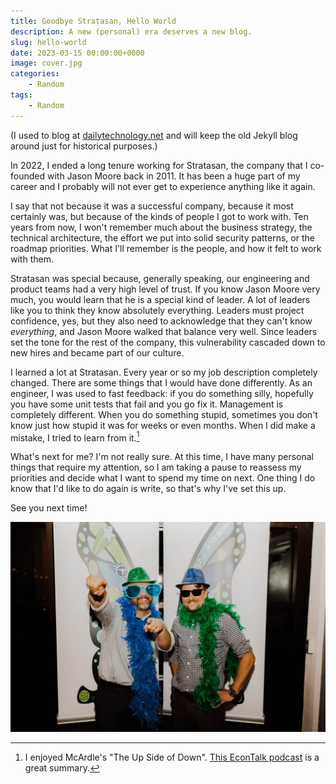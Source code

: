 ```yaml
---
title: Goodbye Stratasan, Hello World
description: A new (personal) era deserves a new blog.
slug: hello-world
date: 2023-03-15 00:00:00+0000
image: cover.jpg
categories:
    - Random
tags:
    - Random
---
```


(I used to blog at [dailytechnology.net](https://dailytechnology.net) and will keep the
old Jekyll blog around just for historical purposes.)

In 2022, I ended a long tenure working for Stratasan, the company that I
co-founded with Jason Moore back in 2011. It has been a huge part of my career
and I probably will not ever get to experience anything like it again.

I say that not because it was a successful company, because it most certainly
was, but because of the kinds of people I got to work with. Ten years from now,
I won't remember much about the business strategy, the technical architecture,
the effort we put into solid security patterns, or the roadmap priorities. What
I'll remember is the people, and how it felt to work with them.

Stratasan was special because, generally speaking, our engineering and product
teams had a very high level of trust. If you know Jason Moore very much, you
would learn that he is a special kind of leader. A lot of leaders like you to
think they know absolutely everything. Leaders must project confidence, yes, but
they also need to acknowledge that they can't know _everything_, and Jason Moore
walked that balance very well. Since leaders set the tone for the rest of the
company, this vulnerability cascaded down to new hires and became part of our culture.

I learned a lot at Stratasan. Every year or so my job description completely
changed. There are some things that I would have done differently. As an
engineer, I was used to fast feedback: if you do something silly, hopefully you
have some unit tests that fail and you go fix it. Management is completely
different. When you do something stupid, sometimes you don't know just how
stupid it was for weeks or even months. When I did make a mistake, I tried to
learn from it.[^1]

What's next for me? I'm not really sure. At this time, I have many personal
things that require my attention, so I am taking a pause to reassess my
priorities and decide what I want to spend my time on next. One thing I do know
that I'd like to do again is write, so that's why I've set this up.

See you next time!

![Jason and Brian](jason-and-brian.jpg)

[^1]: I enjoyed McArdle's "The Up Side of Down". [This EconTalk
  podcast](https://www.econtalk.org/mcardle-on-failure-success-and-the-up-side-of-down/)
  is a great summary.
